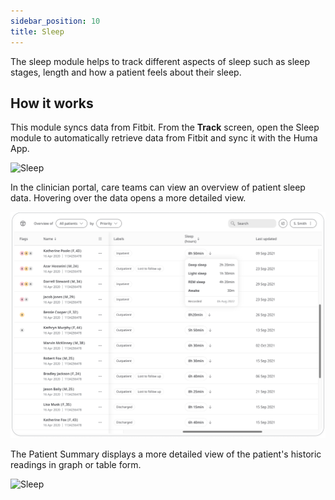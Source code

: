```yaml
---
sidebar_position: 10
title: Sleep
---
```


The sleep module helps to track different aspects of sleep such as sleep stages, length and how a patient feels about their sleep.

## How it works

This module syncs data from Fitbit. From the **Track** screen, open the Sleep module to automatically retrieve data from Fitbit and sync it with the Huma App.

![Sleep](./assets/Sleep01.png)

In the clinician portal, care teams can view an overview of patient sleep data. Hovering over the data opens a more detailed view.

![Sleep](./assets/Sleep02.png)

The Patient Summary displays a more detailed view of the patient's historic readings in graph or table form.

![Sleep](./assets/Sleep03.png)

